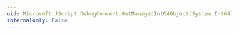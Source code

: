 ```yaml
---
uid: Microsoft.JScript.DebugConvert.GetManagedInt64Object(System.Int64)
internalonly: False
---
```

